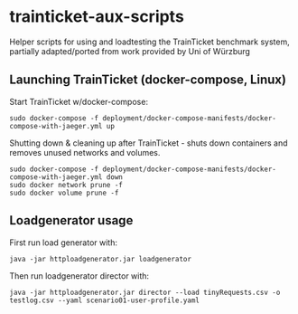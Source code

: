 # trainticket-aux-scripts
Helper scripts for using and loadtesting the TrainTicket benchmark system, partially adapted/ported from work provided by Uni of Würzburg

## Launching TrainTicket (docker-compose, Linux)
Start TrainTicket w/docker-compose:
```shell
sudo docker-compose -f deployment/docker-compose-manifests/docker-compose-with-jaeger.yml up
```
Shutting down & cleaning up after TrainTicket - shuts down containers and removes unused networks and volumes.
```shell
sudo docker-compose -f deployment/docker-compose-manifests/docker-compose-with-jaeger.yml down
sudo docker network prune -f
sudo docker volume prune -f
```

## Loadgenerator usage
First run load generator with:
```shell
java -jar httploadgenerator.jar loadgenerator
```
Then run loadgenerator director with:
```shell
java -jar httploadgenerator.jar director --load tinyRequests.csv -o testlog.csv --yaml scenario01-user-profile.yaml
```
